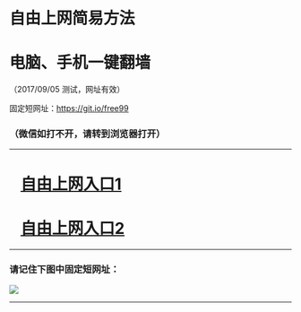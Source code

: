 ﻿# 自由上网简易方法

# 电脑、手机一键翻墙

（2017/09/05 测试，网址有效）

固定短网址：https://git.io/free99

### （微信如打不开，请转到浏览器打开）


***





# &nbsp;&nbsp; <a href="http://ft323255820.fwq-tz1001.xyz/fwqtz01.html?t=09050019504 " target="_blank">自由上网入口1</a>
# &nbsp;&nbsp; <a href="http://ft31046079.fwq-tz1002.xyz/fwqtz02.html?t=0905001656 " target="_blank">自由上网入口2</a>
***

### 请记住下图中固定短网址：

<img src="https://s3-us-west-2.amazonaws.com/fwq-1001/yjfq-20170905okok.png" /> 


***

